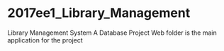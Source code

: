 # 2017ee1_Library_Management
Library Management System A Database Project
Web folder is the main application for the project
